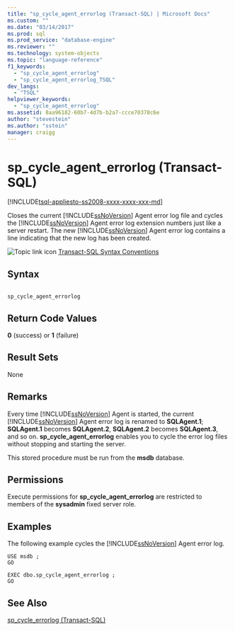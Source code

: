 ```yaml
---
title: "sp_cycle_agent_errorlog (Transact-SQL) | Microsoft Docs"
ms.custom: ""
ms.date: "03/14/2017"
ms.prod: sql
ms.prod_service: "database-engine"
ms.reviewer: ""
ms.technology: system-objects
ms.topic: "language-reference"
f1_keywords: 
  - "sp_cycle_agent_errorlog"
  - "sp_cycle_agent_errorlog_TSQL"
dev_langs: 
  - "TSQL"
helpviewer_keywords: 
  - "sp_cycle_agent_errorlog"
ms.assetid: 8aa96182-60b7-4d7b-b2a7-ccce70378c6e
author: "stevestein"
ms.author: "sstein"
manager: craigg
---
```

# sp_cycle_agent_errorlog (Transact-SQL)
[!INCLUDE[tsql-appliesto-ss2008-xxxx-xxxx-xxx-md](../../includes/tsql-appliesto-ss2008-xxxx-xxxx-xxx-md.md)]

  Closes the current [!INCLUDE[ssNoVersion](../../includes/ssnoversion-md.md)] Agent error log file and cycles the [!INCLUDE[ssNoVersion](../../includes/ssnoversion-md.md)] Agent error log extension numbers just like a server restart. The new [!INCLUDE[ssNoVersion](../../includes/ssnoversion-md.md)] Agent error log contains a line indicating that the new log has been created.  
  
 ![Topic link icon](../../database-engine/configure-windows/media/topic-link.gif "Topic link icon") [Transact-SQL Syntax Conventions](../../t-sql/language-elements/transact-sql-syntax-conventions-transact-sql.md)  
  
## Syntax  
  
```  
  
sp_cycle_agent_errorlog  
```  
  
## Return Code Values  
 **0** (success) or **1** (failure)  
  
## Result Sets  
 None  
  
## Remarks  
 Every time [!INCLUDE[ssNoVersion](../../includes/ssnoversion-md.md)] Agent is started, the current [!INCLUDE[ssNoVersion](../../includes/ssnoversion-md.md)] Agent error log is renamed to **SQLAgent.1**; **SQLAgent.1** becomes **SQLAgent.2**, **SQLAgent.2** becomes **SQLAgent.3**, and so on. **sp_cycle_agent_errorlog** enables you to cycle the error log files without stopping and starting the server.  
  
 This stored procedure must be run from the **msdb** database.  
  
## Permissions  
 Execute permissions for **sp_cycle_agent_errorlog** are restricted to members of the **sysadmin** fixed server role.  
  
## Examples  
 The following example cycles the [!INCLUDE[ssNoVersion](../../includes/ssnoversion-md.md)] Agent error log.  
  
```  
USE msdb ;  
GO  
  
EXEC dbo.sp_cycle_agent_errorlog ;  
GO  
```  
  
## See Also  
 [sp_cycle_errorlog &#40;Transact-SQL&#41;](../../relational-databases/system-stored-procedures/sp-cycle-errorlog-transact-sql.md)  
  
  
